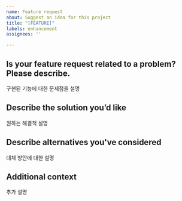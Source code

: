 ```yaml
---
name: Feature request
about: Suggest an idea for this project
title: "[FEATURE]"
labels: enhancement
assignees: ''

---
```


## Is your feature request related to a problem? Please describe.

구현된 기능에 대한 문제점을 설명

## Describe the solution you’d like

원하는 해결책 설명

## Describe alternatives you've considered

대체 방안에 대한 설명

## Additional context

추가 설명
